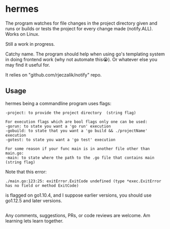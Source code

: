 # hermes

The program watches for file changes in the project directory given and runs or builds or tests the project
for every change made (notify.ALL). Works on Linux.

Still a work in progress.

Catchy name.
The program should help when using go's templating system in doing frontend work (why not automate this😭).
Or whatever else you may find it useful for.


It relies on "github.com/rjeczalik/notify" repo.

## Usage

hermes being a commandline program uses flags:
    
    -project: to provide the project directory  (string flag)
    
    For execution flags which are bool flags only one can be used:    
    -gorun: to state you want a 'go run' execution  
    -gobuild: to state that you want a 'go build && ./projectName' execution
    -gotest: to state you want a 'go test' execution
    
    For some reason if your func main is in another file other than main.go:
    -main: to state where the path to the .go file that contains main  (string flag)

Note that this error:

    ./main.go:123:25: exitError.ExitCode undefined (type *exec.ExitError has no field or method ExitCode)

is flagged on go1.10.4, and I suppose earlier versions, you should use go1.12.5 and later versions.

## 
Any comments, suggestions, PRs, or code reviews are welcome.
Am learning lets learn together.